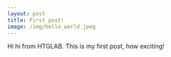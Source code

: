 ```yaml
---
layout: post
title: First post!
image: /img/hello_world.jpeg
---
```


Hi hi from HTGLAB. This is my first post, how exciting!

